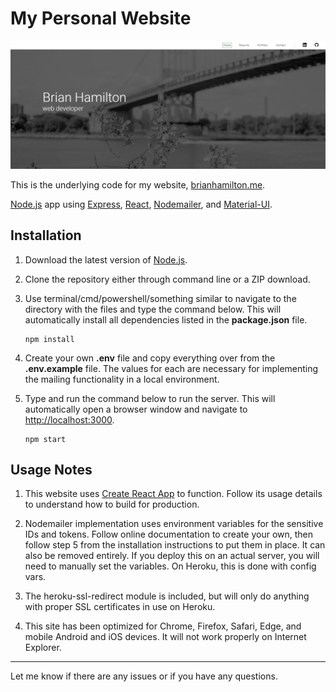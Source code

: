 # My Personal Website

![Website Preview](/public/images/preview.png?raw=true "Website Preview")

This is the underlying code for my website, [brianhamilton.me](https://www.brianhamilton.me/).

[Node.js](https://nodejs.org/en/) app using [Express](https://expressjs.com/), [React](https://reactjs.org/), [Nodemailer](https://nodemailer.com/about/), and [Material-UI](https://material-ui.com/).

## Installation

1. Download the latest version of [Node.js](https://nodejs.org/en/).

2. Clone the repository either through command line or a ZIP download.

3. Use terminal/cmd/powershell/something similar to navigate to the directory with the files and type the command below. This will automatically install all dependencies listed in the **package.json** file.

    ```
    npm install
    ```

4. Create your own **.env** file and copy everything over from the **.env.example** file. The values for each are necessary for implementing the mailing functionality in a local environment.
    
5. Type and run the command below to run the server. This will automatically open a browser window and navigate to [http://localhost:3000](http://localhost:3000).

    ```
    npm start
    ```

## Usage Notes

1. This website uses [Create React App](https://github.com/facebook/create-react-app) to function. Follow its usage details to understand how to build for production.

2. Nodemailer implementation uses environment variables for the sensitive IDs and tokens. Follow online documentation to create your own, then follow step 5 from the installation instructions to put them in place. It can also be removed entirely. If you deploy this on an actual server, you will need to manually set the variables. On Heroku, this is done with config vars.

3. The heroku-ssl-redirect module is included, but will only do anything with proper SSL certificates in use on Heroku.

4. This site has been optimized for Chrome, Firefox, Safari, Edge, and mobile Android and iOS devices. It will not work properly on Internet Explorer.

---

Let me know if there are any issues or if you have any questions.
